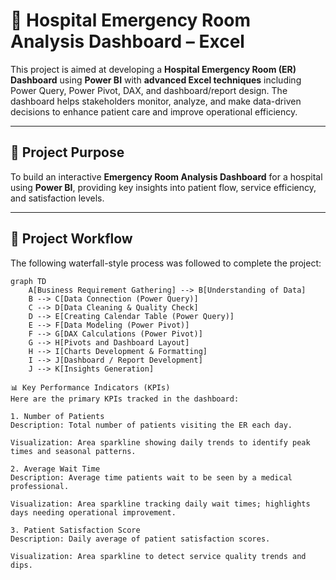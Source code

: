 # 🏥 Hospital Emergency Room Analysis Dashboard – Excel

This project is aimed at developing a **Hospital Emergency Room (ER) Dashboard** using **Power BI** with **advanced Excel techniques** including Power Query, Power Pivot, DAX, and dashboard/report design. The dashboard helps stakeholders monitor, analyze, and make data-driven decisions to enhance patient care and improve operational efficiency.

---

## 📌 Project Purpose

To build an interactive **Emergency Room Analysis Dashboard** for a hospital using **Power BI**, providing key insights into patient flow, service efficiency, and satisfaction levels.

---

## 🔁 Project Workflow

The following waterfall-style process was followed to complete the project:

```mermaid
graph TD
    A[Business Requirement Gathering] --> B[Understanding of Data]
    B --> C[Data Connection (Power Query)]
    C --> D[Data Cleaning & Quality Check]
    D --> E[Creating Calendar Table (Power Query)]
    E --> F[Data Modeling (Power Pivot)]
    F --> G[DAX Calculations (Power Pivot)]
    G --> H[Pivots and Dashboard Layout]
    H --> I[Charts Development & Formatting]
    I --> J[Dashboard / Report Development]
    J --> K[Insights Generation]

📊 Key Performance Indicators (KPIs)
Here are the primary KPIs tracked in the dashboard:

1. Number of Patients
Description: Total number of patients visiting the ER each day.

Visualization: Area sparkline showing daily trends to identify peak times and seasonal patterns.

2. Average Wait Time
Description: Average time patients wait to be seen by a medical professional.

Visualization: Area sparkline tracking daily wait times; highlights days needing operational improvement.

3. Patient Satisfaction Score
Description: Daily average of patient satisfaction scores.

Visualization: Area sparkline to detect service quality trends and dips.
